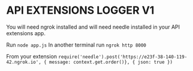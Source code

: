 # API EXTENSIONS LOGGER V1

You will need ngrok installed and will need needle installed in your API extensions app.


Run `node app.js`
In another terminal run `ngrok http 8000`

From your extension
`require('needle').post('https://e23f-38-140-119-42.ngrok.io', { message: context.get.order()}, { json: true })`